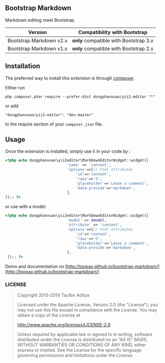 ## Bootstrap Markdown

Markdown editing meet Bootstrap.

| Version | Compatibility with Bootstrap |
| :---: | :---: |
| Bootstrap Markdown v2.x | **only** compatible with Bootstrap 3.x |
| Bootstrap Markdown v1.x | **only** compatible with Bootstrap 2.x |


Installation
------------

The preferred way to install this extension is through [composer](http://getcomposer.org/download/).

Either run

```
php composer.phar require --prefer-dist dungphanxuan/yii2-editor "*"
```

or add

```
"dungphanxuan/yii2-editor": "dev-master"
```

to the require section of your `composer.json` file.


Usage
-----

Once the extension is installed, simply use it in your code by  :

```php
<?php echo dungphanxuan\yii2editor\MarkDownEditorWidget::widget([
                            'name' => 'content',
                            'options'=>[// html attributes
                                'id'=>'content',
                                'rows'=>'5',
                                'placeholder'=>'Leave a comment',
                                'data-provide'=>'markdown',
                            ],
]);; ?>
```

or use with a model:

```php
<?php echo dungphanxuan\yii2editor\MarkDownEditorWidget::widget([
                            'model' => $model,
                            'attribute' => 'content',
                            'options'=>[// html attributes
                                'id'=>'content',
                                'rows'=>'5',
                                'placeholder'=>'Leave a comment',
                                'data-provide'=>'markdown',
                            ],
 ]);; ?>
```

Demo and documentation on [http://toopay.github.io/bootstrap-markdown/](http://toopay.github.io/bootstrap-markdown/)

### LICENSE

> Copyright 2013-2014 Taufan Aditya
>
> Licensed under the Apache License, Version 2.0 (the "License");
> you may not use this file except in compliance with the License.
> You may obtain a copy of the License at
>
> http://www.apache.org/licenses/LICENSE-2.0
>
> Unless required by applicable law or agreed to in writing, software
> distributed under the License is distributed on an "AS IS" BASIS,
> WITHOUT WARRANTIES OR CONDITIONS OF ANY KIND, either express or implied.
> See the License for the specific language governing permissions and
> limitations under the License.

